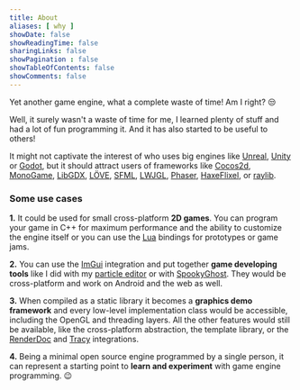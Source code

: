 ```yaml
---
title: About
aliases: [ why ]
showDate: false
showReadingTime: false
sharingLinks: false
showPagination : false
showTableOfContents: false
showComments: false
---
```


Yet another game engine, what a complete waste of time! Am I right? :unamused:

Well, it surely wasn't a waste of time for me, I learned plenty of stuff and had a lot of fun programming it.
And it has also started to be useful to others!

It might not captivate the interest of who uses big engines like [Unreal](https://www.unrealengine.com), [Unity](https://unity.com/) or [Godot](https://godotengine.org/), but it should attract users of frameworks like [Cocos2d](http://www.cocos2d.org/), [MonoGame](http://www.monogame.net/), [LibGDX](https://libgdx.badlogicgames.com/), [LÖVE](https://love2d.org/), [SFML](https://www.sfml-dev.org/), [LWJGL](https://www.lwjgl.org/), [Phaser](https://phaser.io/), [HaxeFlixel](https://haxeflixel.com/), or [raylib](https://www.raylib.com/).

### Some use cases

**1.** It could be used for small cross-platform **2D games**. You can program your game in C++ for maximum performance and the ability to customize the engine itself or you can use the [Lua](https://www.lua.org/) bindings for prototypes or game jams.

**2.** You can use the [ImGui](https://github.com/ocornut/imgui) integration and put together **game developing tools** like I did with my [particle editor](https://www.youtube.com/watch?v=RLNI5NMCJ1E) or with [SpookyGhost](https://encelo.itch.io/spookyghost). They would be cross-platform and work on Android and the web as well.

**3.** When compiled as a static library it becomes a **graphics demo framework** and every low-level implementation class would be accessible, including the OpenGL and threading layers.
  All the other features would still be available, like the cross-platform abstraction, the template library, or the [RenderDoc](https://renderdoc.org/) and [Tracy](https://bitbucket.org/wolfpld/tracy/src/master/) integrations.

**4.** Being a minimal open source engine programmed by a single person, it can represent a starting point to **learn and experiment** with game engine programming. :wink:
